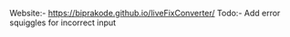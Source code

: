  Website:- https://biprakode.github.io/liveFixConverter/
 Todo:- Add error squiggles for incorrect input
